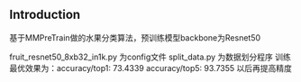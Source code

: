 ## Introduction

基于MMPreTrain做的水果分类算法，预训练模型backbone为Resnet50

fruit_resnet50_8xb32_in1k.py 为config文件
split_data.py 为数据划分程序
训练最优效果为：accuracy/top1: 73.4339  accuracy/top5: 93.7355
以后再提高精度


